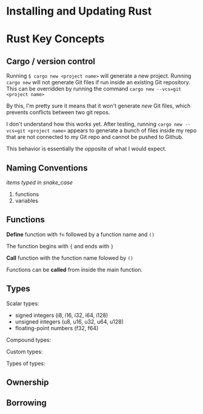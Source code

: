 # Installing and Updating Rust



# Rust Key Concepts

## Cargo / version control

Running `$ cargo new <project name>` will generate a new project. Running `cargo new` will not generate Git files if run inside an existing Git repository. This can be overridden by running the command `cargo new --vcs=git <project name>`

By this, I'm pretty sure it means that it won't generate *new* Git files, which prevents conflicts between two git repos.

I don't understand how this works yet. After testing, running `cargo new --vcs=git <project name>` appears to generate a bunch of files inside my repo that are not connected to my Git repo and cannot be pushed to Github.

This behavior is essentially the opposite of what I would expect.


## Naming Conventions

*items typed in snake_case*
1. functions
2. variables

## Functions

**Define** function with `fn` followed by a function name and `()`

The function begins with `{` and ends with `}`

**Call** function with the function name folowed by `()`

Functions can be **called** from inside the main function.

## Types

Scalar types: 

- signed integers (i8, i16, i32, i64, i128)
- unsigned integers (u8, u16, u32, u64, u128)
- floating-point numbers (f32, f64) 


Compound types:

Custom types:

Types of types:

## Ownership

## Borrowing

##
